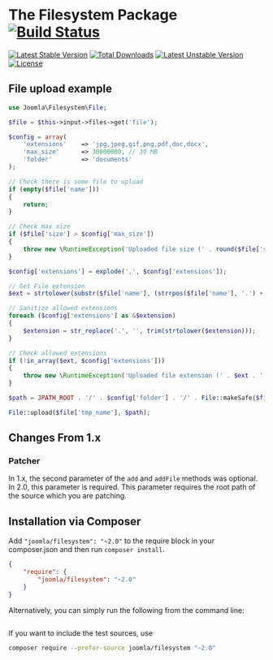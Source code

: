 # The Filesystem Package [![Build Status](https://ci.joomla.org/api/badges/joomla-framework/filesystem/status.svg?ref=refs/heads/2.0-dev)](https://ci.joomla.org/joomla-framework/filesystem)

[![Latest Stable Version](https://poser.pugx.org/joomla/filesystem/v/stable)](https://packagist.org/packages/joomla/filesystem)
[![Total Downloads](https://poser.pugx.org/joomla/filesystem/downloads)](https://packagist.org/packages/joomla/filesystem)
[![Latest Unstable Version](https://poser.pugx.org/joomla/filesystem/v/unstable)](https://packagist.org/packages/joomla/filesystem)
[![License](https://poser.pugx.org/joomla/filesystem/license)](https://packagist.org/packages/joomla/filesystem)

## File upload example

```php
use Joomla\Filesystem\File;

$file = $this->input->files->get('file');

$config = array(
    'extensions'    => 'jpg,jpeg,gif,png,pdf,doc,docx',
    'max_size'      => 30000000, // 30 MB
    'folder'        => 'documents'
);

// Check there is some file to upload
if (empty($file['name']))
{
    return;
}

// Check max size
if ($file['size'] > $config['max_size'])
{
    throw new \RuntimeException('Uploaded file size (' . round($file['size'] / 1000) . ' kB) is greater than allowed size (' . round($config['max_size'] / 1000) . ' kB).');
}

$config['extensions'] = explode(',', $config['extensions']);

// Get File extension
$ext = strtolower(substr($file['name'], (strrpos($file['name'], '.') + 1)));

// Sanitize allowed extensions
foreach ($config['extensions'] as &$extension)
{
    $extension = str_replace('.', '', trim(strtolower($extension)));
}

// Check allowed extensions
if (!in_array($ext, $config['extensions']))
{
    throw new \RuntimeException('Uploaded file extension (' . $ext . ') is not within allowed extensions (' . implode(',', $config['extensions']) . ')');
}

$path = JPATH_ROOT . '/' . $config['folder'] . '/' . File::makeSafe($file['name']);

File::upload($file['tmp_name'], $path);
```

## Changes From 1.x

### Patcher

In 1.x, the second parameter of the `add` and `addFile` methods was optional.  In 2.0, this parameter is required.  This parameter requires the
root path of the source which you are patching.

## Installation via Composer

Add `"joomla/filesystem": "~2.0"` to the require block in your composer.json and then run `composer install`.

```json
{
	"require": {
		"joomla/filesystem": "~2.0"
	}
}
```

Alternatively, you can simply run the following from the command line:

```sh
```

If you want to include the test sources, use

```sh
composer require --prefer-source joomla/filesystem "~2.0"
```
